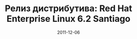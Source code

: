 ---
layout: post
title:  "Релиз дистрибутива: Red Hat Enterprise Linux 6.2 Santiago"
date: 2011-12-06   
---